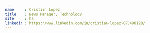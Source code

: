 ```yaml
---
name     : Cristian Lopez
title    : News Manager, Technology
site     : ha
linkedin : https://www.linkedin.com/in/cristian-lopez-071498128/
---
```

